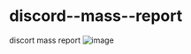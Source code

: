 # discord--mass--report
discort mass report 
![image](https://github.com/Barawgar/discord--mass--report/assets/151064466/985a7995-4ef7-473b-9e98-fb5303e93ea4)
